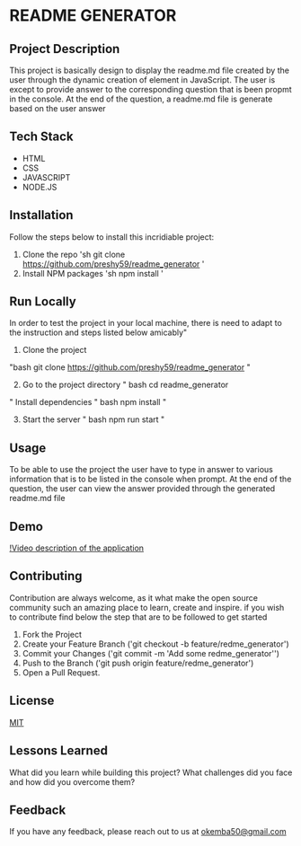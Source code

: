 
# README GENERATOR

## Project Description
This project is basically design to display the readme.md file created by the user through the dynamic creation of element in JavaScript. The user is  except to provide answer to the corresponding question that is been propmt in the console. At the end of the question, a readme.md file is generate based on the user answer



## Tech Stack

 * HTML
 * CSS
 * JAVASCRIPT
 * NODE.JS


## Installation

Follow the steps below to install this incridiable project:

1. Clone the repo
   'sh
   git clone https://github.com/preshy59/readme_generator
   '
2. Install NPM packages
   'sh
   npm install
   '
    
## Run Locally

In order to test the project in your local machine, there is need to adapt to the instruction and steps listed below amicably"

1. Clone the project

"bash
  git clone https://github.com/preshy59/readme_generator
"

2. Go to the project directory
"
bash
  cd readme_generator

"
Install dependencies
"
bash
  npm install
"

3. Start the server
"
bash
  npm run start
"

## Usage

To be able to use the project the user have to type in answer to various information that is to be listed in the console when prompt. At the end of the question, the user can view the answer provided through the generated readme.md file

## Demo

[!Video description of the application](../assets/video/readme.mp4)


## Contributing

Contribution are always welcome, as it what make the open source community such an amazing place to learn, create and inspire. if you wish to contribute find below the step that  are to be followed to get started

1. Fork the Project
2. Create your Feature Branch ('git checkout -b feature/redme_generator')
3. Commit your Changes ('git commit -m 'Add some redme_generator'')
4. Push to the Branch ('git push origin feature/redme_generator')
5. Open a Pull Request.


## License

[MIT](https://choosealicense.com/licenses/mit/)


## Lessons Learned

What did you learn while building this project? What challenges did you face and how did you overcome them?



## Feedback

If you have any feedback, please reach out to us at okemba50@gmail.com



